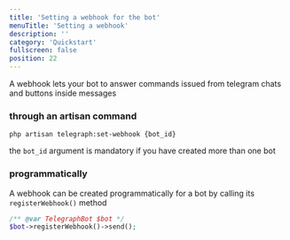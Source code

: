 ```yaml
---
title: 'Setting a webhook for the bot'
menuTitle: 'Setting a webhook'
description: ''
category: 'Quickstart'
fullscreen: false 
position: 22
---
```



A webhook lets your bot to answer commands issued from telegram chats and buttons inside messages

### through an artisan command

```shell
php artisan telegraph:set-webhook {bot_id}
```

the `bot_id` argument is mandatory if you have created more than one bot

### programmatically

A webhook can be created programmatically for a bot by calling its `registerWebhook()` method

```php
/** @var TelegraphBot $bot */
$bot->registerWebhook()->send();
```
